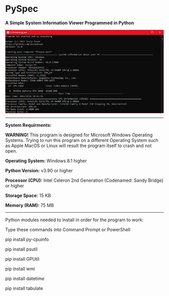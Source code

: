 # PySpec
**A Simple System Information Viewer Programmed in Python**

<p align="center">
<img align="center" src=".img/Screenshot 2022-08-29 155030.png" width="900">
</p>

----------------------

**System Requirments:**

**WARNING!** This program is designed for Microsoft Windows Operating Systems. Trying to run this program on a different Operating System such as Apple MacOS or Linux will result the program itself to crash and not open. 

**Operating System:** Windows 8.1 higher

**Python Version:** v3.90 or higher

**Processor (CPU):** Intel Celeron 2nd Generation (Codenamed: Sandy Bridge) or higher

**Storage Space:** 15 KB

**Memory (RAM):** 75 MB

----------------------

Python modules needed to install in order for the program to work:

Type these commands into Command Prompt or PowerShell

pip install py-cpuinfo

pip install psutil

pip install GPUtil

pip install wmi

pip install datetime

pip install tabulate
